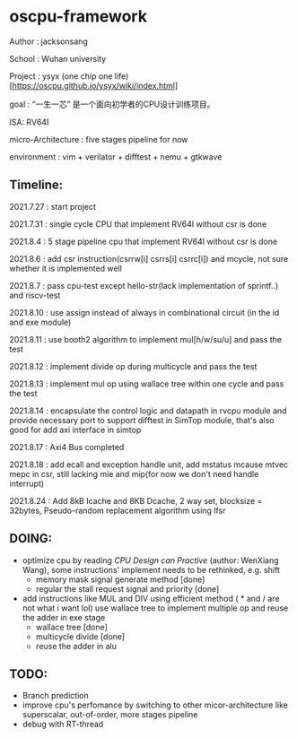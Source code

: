 # oscpu-framework

Author : jacksonsang

School : Wuhan university

Project : ysyx (one chip one life)[https://oscpu.github.io/ysyx/wiki/index.html]

goal : “一生一芯” 是一个面向初学者的CPU设计训练项目。

ISA: RV64I

micro-Architecture : five stages pipeline for now

environment : vim + verilator + difftest + nemu + gtkwave

## Timeline:
2021.7.27 : start project

2021.7.31 : single cycle CPU that implement RV64I without csr is done

2021.8.4  : 5 stage pipeline cpu that implement RV64I without csr is done

2021.8.6  : add csr instruction(csrrw[i] csrrs[i] csrrc[i]) and mcycle, not sure whether it is implemented well

2021.8.7  : pass cpu-test except hello-str(lack implementation of sprintf..) and riscv-test

2021.8.10 : use assign instead of always in combinational circuit (in the id and exe module)

2021.8.11 : use booth2 algorithm to implement mul[h/w/su/u] and pass the test

2021.8.12 : implement divide op during multicycle and pass the test

2021.8.13 : implement mul op using wallace tree within one cycle and pass the test

2021.8.14 : encapsulate the control logic and datapath in rvcpu module and provide necessary port to support difftest in SimTop module, that's also good for add axi interface in simtop

2021.8.17 : Axi4 Bus completed

2021.8.18 : add ecall and exception handle unit, add mstatus mcause mtvec mepc in csr, still lacking mie and mip(for now we don't need handle interrupt)

2021.8.24 : Add 8kB Icache and 8KB Dcache, 2 way set, blocksize = 32bytes, Pseudo-random replacement algorithm using lfsr

## DOING:
* optimize cpu by reading *CPU Design can Practive* (author: WenXiang Wang), some instructions' implement needs to be rethinked, e.g. shift
	* memory mask signal generate method				[done]
	* regular the stall request signal and priority 	[done]
* add instructions like MUL and DIV using efficient method ( * and / are not what i want lol) use wallace tree to implement multiple op and reuse the adder in exe stage	
	* wallace tree [done]
	* multicycle divide [done]
	* reuse the adder in alu
## TODO:
* Branch prediction
* improve cpu's perfomance by switching to other micor-architecture like superscalar, out-of-order, more stages pipeline
* debug with RT-thread
	
